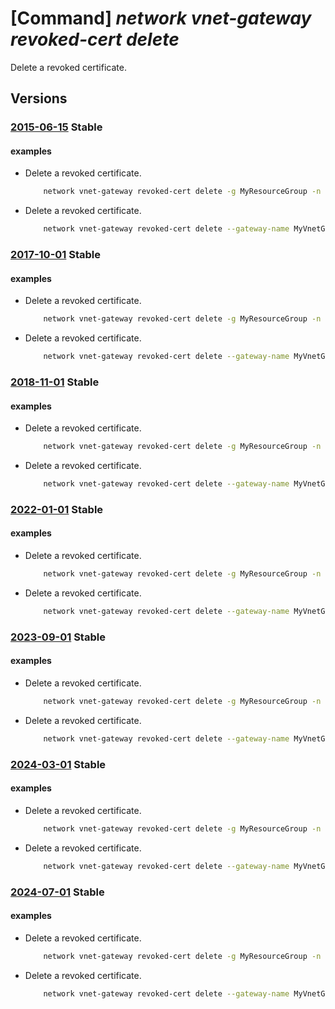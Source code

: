 # [Command] _network vnet-gateway revoked-cert delete_

Delete a revoked certificate.

## Versions

### [2015-06-15](/Resources/mgmt-plane/L3N1YnNjcmlwdGlvbnMve30vcmVzb3VyY2Vncm91cHMve30vcHJvdmlkZXJzL21pY3Jvc29mdC5uZXR3b3JrL3ZpcnR1YWxuZXR3b3JrZ2F0ZXdheXMve30=/2015-06-15.xml) **Stable**

<!-- mgmt-plane /subscriptions/{}/resourcegroups/{}/providers/microsoft.network/virtualnetworkgateways/{} 2015-06-15 properties.vpnClientConfiguration.vpnClientRevokedCertificates[] -->

#### examples

- Delete a revoked certificate.
    ```bash
        network vnet-gateway revoked-cert delete -g MyResourceGroup -n MyRootCertificate --gateway-name MyVnetGateway
    ```

- Delete a revoked certificate.
    ```bash
        network vnet-gateway revoked-cert delete --gateway-name MyVnetGateway --name MyRootCertificate --resource-group MyResourceGroup --subscription MySubscription
    ```

### [2017-10-01](/Resources/mgmt-plane/L3N1YnNjcmlwdGlvbnMve30vcmVzb3VyY2Vncm91cHMve30vcHJvdmlkZXJzL21pY3Jvc29mdC5uZXR3b3JrL3ZpcnR1YWxuZXR3b3JrZ2F0ZXdheXMve30=/2017-10-01.xml) **Stable**

<!-- mgmt-plane /subscriptions/{}/resourcegroups/{}/providers/microsoft.network/virtualnetworkgateways/{} 2017-10-01 properties.vpnClientConfiguration.vpnClientRevokedCertificates[] -->

#### examples

- Delete a revoked certificate.
    ```bash
        network vnet-gateway revoked-cert delete -g MyResourceGroup -n MyRootCertificate --gateway-name MyVnetGateway
    ```

- Delete a revoked certificate.
    ```bash
        network vnet-gateway revoked-cert delete --gateway-name MyVnetGateway --name MyRootCertificate --resource-group MyResourceGroup --subscription MySubscription
    ```

### [2018-11-01](/Resources/mgmt-plane/L3N1YnNjcmlwdGlvbnMve30vcmVzb3VyY2Vncm91cHMve30vcHJvdmlkZXJzL21pY3Jvc29mdC5uZXR3b3JrL3ZpcnR1YWxuZXR3b3JrZ2F0ZXdheXMve30=/2018-11-01.xml) **Stable**

<!-- mgmt-plane /subscriptions/{}/resourcegroups/{}/providers/microsoft.network/virtualnetworkgateways/{} 2018-11-01 properties.vpnClientConfiguration.vpnClientRevokedCertificates[] -->

#### examples

- Delete a revoked certificate.
    ```bash
        network vnet-gateway revoked-cert delete -g MyResourceGroup -n MyRootCertificate --gateway-name MyVnetGateway
    ```

- Delete a revoked certificate.
    ```bash
        network vnet-gateway revoked-cert delete --gateway-name MyVnetGateway --name MyRootCertificate --resource-group MyResourceGroup --subscription MySubscription
    ```

### [2022-01-01](/Resources/mgmt-plane/L3N1YnNjcmlwdGlvbnMve30vcmVzb3VyY2Vncm91cHMve30vcHJvdmlkZXJzL21pY3Jvc29mdC5uZXR3b3JrL3ZpcnR1YWxuZXR3b3JrZ2F0ZXdheXMve30=/2022-01-01.xml) **Stable**

<!-- mgmt-plane /subscriptions/{}/resourcegroups/{}/providers/microsoft.network/virtualnetworkgateways/{} 2022-01-01 properties.vpnClientConfiguration.vpnClientRevokedCertificates[] -->

#### examples

- Delete a revoked certificate.
    ```bash
        network vnet-gateway revoked-cert delete -g MyResourceGroup -n MyRootCertificate --gateway-name MyVnetGateway
    ```

- Delete a revoked certificate.
    ```bash
        network vnet-gateway revoked-cert delete --gateway-name MyVnetGateway --name MyRootCertificate --resource-group MyResourceGroup --subscription MySubscription
    ```

### [2023-09-01](/Resources/mgmt-plane/L3N1YnNjcmlwdGlvbnMve30vcmVzb3VyY2Vncm91cHMve30vcHJvdmlkZXJzL21pY3Jvc29mdC5uZXR3b3JrL3ZpcnR1YWxuZXR3b3JrZ2F0ZXdheXMve30=/2023-09-01.xml) **Stable**

<!-- mgmt-plane /subscriptions/{}/resourcegroups/{}/providers/microsoft.network/virtualnetworkgateways/{} 2023-09-01 properties.vpnClientConfiguration.vpnClientRevokedCertificates[] -->

#### examples

- Delete a revoked certificate.
    ```bash
        network vnet-gateway revoked-cert delete -g MyResourceGroup -n MyRootCertificate --gateway-name MyVnetGateway
    ```

- Delete a revoked certificate.
    ```bash
        network vnet-gateway revoked-cert delete --gateway-name MyVnetGateway --name MyRootCertificate --resource-group MyResourceGroup --subscription MySubscription
    ```

### [2024-03-01](/Resources/mgmt-plane/L3N1YnNjcmlwdGlvbnMve30vcmVzb3VyY2Vncm91cHMve30vcHJvdmlkZXJzL21pY3Jvc29mdC5uZXR3b3JrL3ZpcnR1YWxuZXR3b3JrZ2F0ZXdheXMve30=/2024-03-01.xml) **Stable**

<!-- mgmt-plane /subscriptions/{}/resourcegroups/{}/providers/microsoft.network/virtualnetworkgateways/{} 2024-03-01 properties.vpnClientConfiguration.vpnClientRevokedCertificates[] -->

#### examples

- Delete a revoked certificate.
    ```bash
        network vnet-gateway revoked-cert delete -g MyResourceGroup -n MyRootCertificate --gateway-name MyVnetGateway
    ```

- Delete a revoked certificate.
    ```bash
        network vnet-gateway revoked-cert delete --gateway-name MyVnetGateway --name MyRootCertificate --resource-group MyResourceGroup --subscription MySubscription
    ```

### [2024-07-01](/Resources/mgmt-plane/L3N1YnNjcmlwdGlvbnMve30vcmVzb3VyY2Vncm91cHMve30vcHJvdmlkZXJzL21pY3Jvc29mdC5uZXR3b3JrL3ZpcnR1YWxuZXR3b3JrZ2F0ZXdheXMve30=/2024-07-01.xml) **Stable**

<!-- mgmt-plane /subscriptions/{}/resourcegroups/{}/providers/microsoft.network/virtualnetworkgateways/{} 2024-07-01 properties.vpnClientConfiguration.vpnClientRevokedCertificates[] -->

#### examples

- Delete a revoked certificate.
    ```bash
        network vnet-gateway revoked-cert delete -g MyResourceGroup -n MyRootCertificate --gateway-name MyVnetGateway
    ```

- Delete a revoked certificate.
    ```bash
        network vnet-gateway revoked-cert delete --gateway-name MyVnetGateway --name MyRootCertificate --resource-group MyResourceGroup --subscription MySubscription
    ```
